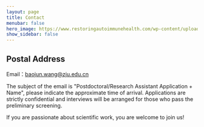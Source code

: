 ```yaml
---
layout: page
title: Contact
menubar: false
hero_image: https://www.restoringautoimmunehealth.com/wp-content/uploads/2019/01/DNA-image-1080x640.jpg
show_sidebar: false
---
```



## Postal Address


Email：baojun.wang@zju.edu.cn

The subject of the email is "Postdoctoral/Research Assistant Application + Name", please indicate the approximate time of arrival. Applications are strictly confidential and interviews will be arranged for those who pass the preliminary screening.

If you are passionate about scientific work, you are welcome to join us!